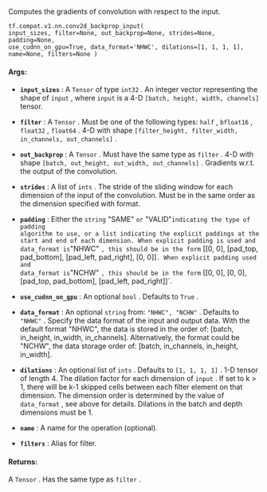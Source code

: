Computes the gradients of convolution with respect to the input.


<devsite-code><pre class="prettyprint lang-python" translate="no" dir="ltr" is-upgraded=""><code translate="no" dir="ltr">tf.compat.v1.nn.conv2d_backprop_input(
    input_sizes,
    filter=None,
    out_backprop=None,
    strides=None,
    padding=None,
    use_cudnn_on_gpu=True,
    data_format='NHWC',
    dilations=[1, 1, 1, 1],
    name=None,
    filters=None
)
</code></pre></devsite-code>


#### Args:

- **`input_sizes`** : A  `Tensor`  of type  `int32` .
An integer vector representing the shape of  `input` ,
where  `input`  is a 4-D  `[batch, height, width, channels]`  tensor.

- **`filter`** : A  `Tensor` . Must be one of the following types:
 `half` ,  `bfloat16` ,  `float32` ,  `float64` .
4-D with shape
 `[filter_height, filter_width, in_channels, out_channels]` .

- **`out_backprop`** : A  `Tensor` . Must have the same type as  `filter` .
4-D with shape  `[batch, out_height, out_width, out_channels]` .
Gradients w.r.t. the output of the convolution.

- **`strides`** : A list of  `ints` .
The stride of the sliding window for each dimension of the input
of the convolution. Must be in the same order as the dimension specified
with format.

- **`padding`** : Either the  `string` "SAME" `or` "VALID"<code translate="no" dir="ltr">indicating the type of
padding algorithm to use, or a list indicating the explicit paddings at
the start and end of each dimension. When explicit padding is used and
data_format is</code>"NHWC" `, this should be in the form` [[0, 0], [pad_top,
pad_bottom], [pad_left, pad_right], [0, 0]]<code translate="no" dir="ltr">. When explicit padding used
and data_format is</code>"NCHW" `, this should be in the form` [[0, 0], [0, 0],
[pad_top, pad_bottom], [pad_left, pad_right]]`.

- **`use_cudnn_on_gpu`** : An optional  `bool` . Defaults to  `True` .

- **`data_format`** : An optional  `string`  from:  `"NHWC", "NCHW"` .
Defaults to  `"NHWC"` .
Specify the data format of the input and output data. With the
default format "NHWC", the data is stored in the order of:
  [batch, in_height, in_width, in_channels].
Alternatively, the format could be "NCHW", the data storage order of:
  [batch, in_channels, in_height, in_width].

- **`dilations`** : An optional list of  `ints` . Defaults to  `[1, 1, 1, 1]` .
1-D tensor of length 4.  The dilation factor for each dimension of
 `input` . If set to k > 1, there will be k-1 skipped cells between each
filter element on that dimension. The dimension order is determined by
the value of  `data_format` , see above for details. Dilations in the batch
and depth dimensions must be 1.

- **`name`** : A name for the operation (optional).

- **`filters`** : Alias for filter.



#### Returns:
A  `Tensor` . Has the same type as  `filter` .

